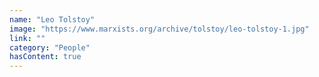```yaml
---
name: "Leo Tolstoy"
image: "https://www.marxists.org/archive/tolstoy/leo-tolstoy-1.jpg"
link: ""
category: "People"
hasContent: true
---
```



